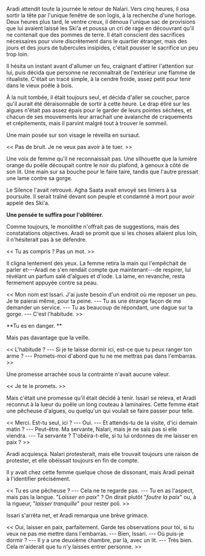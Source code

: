 Aradi attendit toute la journée le retour de Nalari. Vers cinq heures, il osa sortir la tête par l'unique fenêtre de son logis, à la recherche d'une horloge. Deux heures plus tard, le ventre creux, il dénoua l'unique sac de provisions que lui avaient laissé les Ski'a et poussa un cri de rage en découvrant qu'il ne contenait que des pommes de terre. Il était conscient des sacrifices nécessaires pour vivre discrètement dans le quartier étranger, mais des jours et des jours de tubercules insipides, c'était pousser le sacrifice un peu trop loin. 

Il hésita un instant avant d'allumer un feu, craignant d'attirer l'attention sur lui, puis décida que personne ne reconnaîtrait de l'extérieur une flamme de ritualiste. C'était un tracé simple, à la cendre froide, assez petit pour tenir dans le vieux poêle à bois. 

À la nuit tombée, il était toujours seul, et décida d'aller se coucher, parce qu'il aurait été déraisonnable de sortir à cette heure. Le drap étiré sur les algues n'était pas assez épais pour le garder de leurs pointes séchées, et chacun de ses mouvements leur arrachait une avalanche de craquements et crépitements, mais il parvint malgré tout à trouver le sommeil. 

Une main posée sur son visage le réveilla en sursaut.

<< Pas de bruit. Je ne veux pas avoir à te tuer. >>

Une voix de femme qu'il ne reconnaissait pas. Une silhouette que la lumière orange du poêle découpait contre le noir du plafond, à genoux à côté de son lit. Une main sur sa bouche pour le faire taire, tandis que l'autre pressait une lame contre sa gorge. 

Le Silence l'avait retrouvé. Agha Saata avait envoyé ses limiers à sa poursuite. Il serait traîné devant son peuple et condamné à mort pour avoir appelé des Ski'a. 

**Une pensée te suffira pour l'oblitérer.**

Comme toujours, le monolithe n'offrait pas de suggestions, mais des constatations objectives. Aradi se promit que si les choses allaient plus loin, il n'hésiterait pas à se défendre.

<< Tu as compris ? Pas un mot. >>

Il cligna lentement des yeux. La femme retira la main qui l'empêchait de parler et---Aradi ne s'en rendait compte que maintenant---de respirer, lui révélant un parfum salé d'algues et d'iode. La lame, en revanche, resta fermement appuyée contre sa peau. 

<< Mon nom est Issari. J'ai juste besoin d'un endroit où me reposer un peu. Je te paierai même, pour ta peine.
--- Tu as une étrange façon de me demander un service.
--- Tu as beaucoup de répondant, une dague sur ta gorge.
--- C'est l'habitude. >>

**Tu es en danger. **

Mais pas davantage que la veille.

<< L'habitude ?
--- Si je te laisse dormir ici, est-ce que tu peux ranger ton arme ?
--- Promets-moi d'abord que tu ne me mettras pas dans l'embarras. >>

Une promesse arrachée sous la contrainte n'avait aucune valeur. 

<< Je te le promets. >>

Mais c'était une promesse qu'il était décidé à tenir. Issari se releva, et Aradi reconnut à la lueur du poêle un long couteau à laminaires. Cette femme était une pêcheuse d'algues, ou quelqu'un qui voulait se faire passer pour telle. 

<< Merci. Est-tu seul, ici ?
--- Oui.
--- Et attends-tu de la visite, d'ici demain matin ?
--- Peut-être. Ma servante, Nalari, mais je ne sais pas si elle viendra.
--- Ta servante ? T'obéira-t-elle, si tu lui ordonnes de me laisser en paix ? >>

Aradi acquiesça. Nalari protesterait, mais elle trouvait toujours une raison de protester, et elle obéissait toujours en fin de compte.

Il y avait chez cette femme quelque chose de dissonant, mais Aradi peinait à l'identifier précisément. 

<< Tu es une pêcheuse ? 
--- Cela ne te regarde pas. 
--- Tu en as l'aspect, mais pas la langue. "*Laisser en paix*" ? On dirait plutôt "*foutre la paix*" ou, à la rigueur, "*laisser tranquille*" pour rester poli. >>

Issari s'arrêta net, et Aradi remarqua une brève grimace. 

<< Oui, laisser en paix, parfaitement. Garde tes observations pour toi, si tu veux ne pas me mettre dans l'embarras. 
--- Bien, Issari. 
--- Où puis-je dormir ? 
--- Il y a une deuxième chambre, par là, avec un lit. 
--- Très bien. Cela m'aiderait que tu n'y laisses entrer personne. >>




